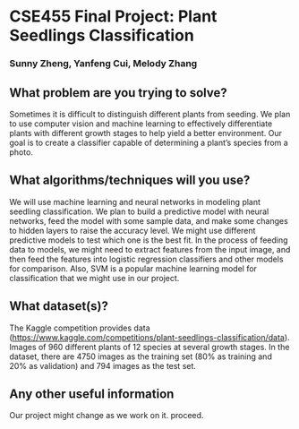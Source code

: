 # CSE455 Final Project: Plant Seedlings Classification

### Sunny Zheng, Yanfeng Cui, Melody Zhang
 
## What problem are you trying to solve?
Sometimes it is difficult to distinguish different plants from seeding. We plan to use computer vision and machine learning to effectively differentiate plants with different growth stages to help yield a better environment. Our goal is to create a classifier capable of determining a plant’s species from a photo.

## What algorithms/techniques will you use?
We will use machine learning and neural networks in modeling plant seedling classification. We plan to build a predictive model with neural networks, feed the model with some sample data, and make some changes to hidden layers to raise the accuracy level. We might use different predictive models to test which one is the best fit. In the process of feeding data to models, we might need to extract features from the input image, and then feed the features into logistic regression classifiers and other models for comparison. Also, SVM is a popular machine learning model for classification that we might use in our project.

## What dataset(s)?
The Kaggle competition provides data (https://www.kaggle.com/competitions/plant-seedlings-classification/data).
Images of 960 different plants of 12 species at several growth stages. In the dataset, there are 4750 images as the training set (80% as training and 20% as validation) and 794 images as the test set. 

## Any other useful information
Our project might change as we work on it. proceed.
